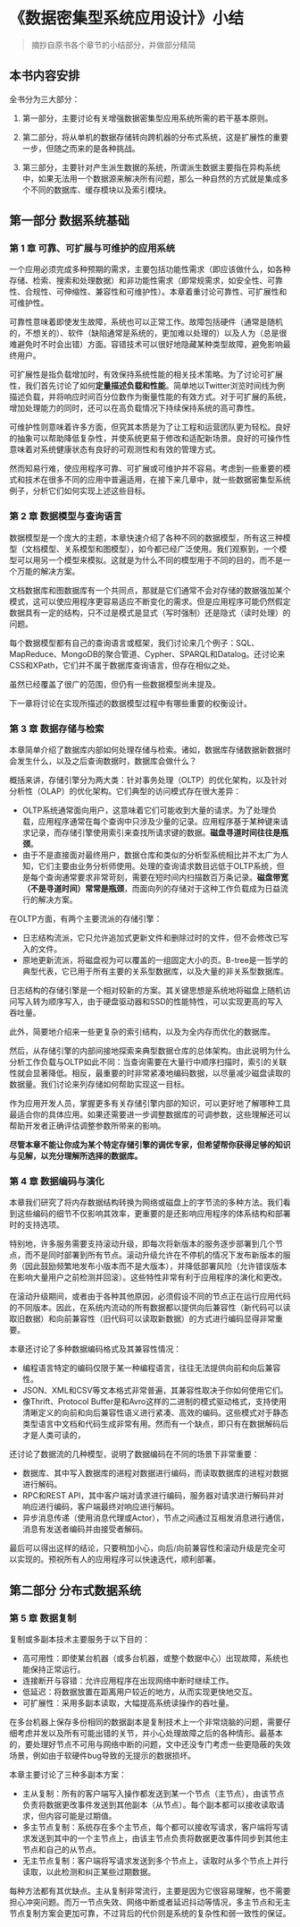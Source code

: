 # 《数据密集型系统应用设计》小结

> 摘抄自原书各个章节的小结部分，并做部分精简

## 本书内容安排

全书分为三大部分：

1. 第一部分，主要讨论有关增强数据密集型应用系统所需的若干基本原则。

2. 第二部分，将从单机的数据存储转向跨机器的分布式系统，这是扩展性的重要一步，但随之而来的是各种挑战。

3. 第三部分，主要针对产生派生数据的系统，所谓派生数据主要指在异构系统中，如果无法用一个数据源来解决所有问题，那么一种自然的方式就是集成多个不同的数据库、缓存模块以及索引模块。

## 第一部分 数据系统基础

### 第 1 章 可靠、可扩展与可维护的应用系统

一个应用必须完成多种预期的需求，主要包括功能性需求（即应该做什么，如各种存储、检索、搜索和处理数据）和非功能性需求（即常规需求，如安全性、可靠性、合规性、可伸缩性、兼容性和可维护性）。本章着重讨论可靠性、可扩展性和可维护性。

可靠性意味着即使发生故障，系统也可以正常工作。故障包括硬件（通常是随机的，不想关的）、软件（缺陷通常是系统的，更加难以处理的）以及人为（总是很难避免时不时会出错）方面。容错技术可以很好地隐藏某种类型故障，避免影响最终用户。

可扩展性是指负载增加时，有效保持系统性能的相关技术策略。为了讨论可扩展性，我们首先讨论了如何**定量描述负载和性能**。简单地以Twitter浏览时间线为例描述负载，并将响应时间百分位数作为衡量性能的有效方式。对于可扩展的系统，增加处理能力的同时，还可以在高负载情况下持续保持系统的高可靠性。

可维护性则意味着许多方面，但究其本质是为了让工程和运营团队更为轻松。良好的抽象可以帮助降低复杂性，并使系统更易于修改和适配新场景。良好的可操作性意味着对系统健康状态有良好的可观测性和有效的管理方式。

然而知易行难，使应用程序可靠、可扩展或可维护并不容易。考虑到一些重要的模式和技术在很多不同的应用中普遍适用，在接下来几章中，就一些数据密集型系统例子，分析它们如何实现上述这些目标。

### 第 2 章 数据模型与查询语言

数据模型是一个庞大的主题，本章快速介绍了各种不同的数据模型，所有这三种模型（文档模型、关系模型和图模型），如今都已经广泛使用。我们观察到，一个模型可以用另一个模型来模拟。这就是为什么不同的模型用于不同的目的，而不是一个万能的解决方案。

文档数据库和图数据库有一个共同点，那就是它们通常不会对存储的数据强加某个模式，这可以使应用程序更容易适应不断变化的需求。但是应用程序可能仍然假定数据具有一定的结构，只不过是模式是显式（写时强制）还是隐式（读时处理）的问题。

每个数据模型都有自己的查询语言或框架，我们讨论来几个例子：SQL、MapReduce、MongoDB的聚合管道、Cypher、SPARQL和Datalog。还讨论来CSS和XPath，它们并不属于数据库查询语言，但存在相似之处。

虽然已经覆盖了很广的范围，但仍有一些数据模型尚未提及。

下一章将讨论在实现所描述的数据模型过程中有哪些重要的权衡设计。

### 第 3 章 数据存储与检索

本章简单介绍了数据库内部如何处理存储与检索。诸如，数据库存储数据新数据时会发生什么，以及之后查询数据时，数据库会做什么？

概括来讲，存储引擎分为两大类：针对事务处理（OLTP）的优化架构，以及针对分析性（OLAP）的优化架构。它们典型的访问模式存在很大差异：

- OLTP系统通常面向用户，这意味着它们可能收到大量的请求。为了处理负载，应用程序通常在每个查询中只涉及少量的记录。应用程序基于某种键来请求记录，而存储引擎使用索引来查找所请求键的数据。**磁盘寻道时间往往是瓶颈**。
- 由于不是直接面对最终用户，数据仓库和类似的分析型系统相比并不太广为人知，它们主要由业务分析师使用。处理的查询请求数目远低于OLTP系统，但是每个查询通常要求非常苛刻，需要在短时间内扫描数百万条记录。**磁盘带宽（不是寻道时间）常常是瓶颈**，而面向列的存储对于这种工作负载成为日益流行的解决方案。

在OLTP方面，有两个主要流派的存储引擎：

- 日志结构流派，它只允许追加式更新文件和删除过时的文件，但不会修改已写入的文件。
- 原地更新流派，将磁盘视为可以覆盖的一组固定大小的页。B-tree是一哲学的典型代表，它已用于所有主要的关系型数据库，以及大量的非关系型数据库。

日志结构的存储引擎是一个相对较新的方案。其关键思想是系统地将磁盘上随机访问写入转为顺序写入，由于硬盘驱动器和SSD的性能特性，可以实现更高的写入吞吐量。

此外，简要地介绍来一些更复杂的索引结构，以及为全内存而优化的数据库。

然后，从存储引擎的内部间接地探索来典型数据仓库的总体架构。由此说明为什么分析工作负载与OLTP如此不同：当查询需要在大量行中顺序扫描时，索引的关联性就会显著降低。相反，最重要的时非常紧凑地编码数据，以尽量减少磁盘读取的数据量。我们讨论来列存储如何帮助实现这一目标。

作为应用开发人员，掌握更多有关存储引擎内部的知识，可以更好地了解哪种工具最适合你的具体应用。如果还需要进一步调整数据库的可调参数，这些理解还可以帮助开发者正确评估调整参数所带来的影响。

**尽管本章不能让你成为某个特定存储引擎的调优专家，但希望帮你获得足够的知识与见解，以充分理解所选择的数据库。**

### 第 4 章 数据编码与演化

本章我们研究了将内存数据结构转换为网络或磁盘上的字节流的多种方法。我们看到这些编码的细节不仅影响其效率，更重要的是还影响应用程序的体系结构和部署时的支持选项。

特别地，许多服务需要支持滚动升级，即每次将新版本的服务逐步部署到几个节点，而不是同时部署到所有节点。滚动升级允许在不停机的情况下发布新版本的服务（因此鼓励频繁地发布小版本而不是大版本），并降低部署风险（允许错误版本在影响大量用户之前检测并回滚）。这些特性非常有利于应用程序的演化和更改。

在滚动升级期间，或者由于各种其他原因，必须假设不同的节点正在运行应用代码的不同版本。因此，在系统内流动的所有数据都以提供向后兼容性（新代码可以读取旧数据）和向前兼容性（旧代码可以读取新数据）的方式进行编码显得非常重要。

本章还讨论了多种数据编码格式及其兼容性情况：

- 编程语言特定的编码仅限于某一种编程语言，往往无法提供向前和向后兼容性。
- JSON、XML和CSV等文本格式非常普遍，其兼容性取决于你如何使用它们。
- 像Thrift、Protocol Buffer是和Avro这样的二进制的模式驱动格式，支持使用清晰定义的向前和向后兼容性语义进行紧凑、高效的编码。这些模式对于静态类型语言中文档和代码生成非常有用。然而有一个缺点，即只有在数据解码后才是人类可读的，

还讨论了数据流的几种模型，说明了数据编码在不同的场景下非常重要：

- 数据库、其中写入数据库的进程对数据进行编码，而读取数据库的进程对数据进行解码。
- RPC和REST API，其中客户端对请求进行编码，服务器对请求进行解码并对响应进行编码，客户端最终对响应进行解码。
- 异步消息传递（使用消息代理或Actor），节点之间通过互相发消息进行通信，消息有发送者编码并由接受者解码。

最后可以得出这样的结论，只要稍加小心，向后/向前兼容性和滚动升级是完全可以实现的。预祝所有人的应用程序可以快速迭代，顺利部署。

## 第二部分 分布式数据系统

### 第 5 章 数据复制

复制或多副本技术主要服务于以下目的：

- 高可用性：即使某台机器（或多台机器，或整个数据中心）出现故障，系统也能保持正常运行。
- 连接断开与容错：允许应用程序在出现网络中断时继续工作。
- 低延迟：将数据放置在距离用户较近的地方，从而实现更快地交互。
- 可扩展性：采用多副本读取，大幅提高系统读操作的吞吐量。

在多台机器上保存多份相同的数据副本是复制技术上一个非常烧脑的问题，需要仔细考虑并发以及所有可能出错的关节，并小心处理故障之后的各种情形。最基本的，要处理好节点不可用与网络中断的问题，文中还没专门考虑一些更隐蔽的失效场景，例如由于软硬件bug导致的无提示的数据损坏。

本章主要讨论了三种多副本方案：

- 主从复制：所有的客户端写入操作都发送到某一个节点（主节点），由该节点负责将数据更改事件发送到其他副本（从节点）。每个副本都可以接收读取请求，但内容可能是过期值。
- 多主节点复制：系统存在多个主节点，每个都可以接收写请求，客户端将写请求发送到其中的一个主节点上，由该主节点负责将数据更改事件同步到其他主节点和自己的从节点。
- 无主节点复制：客户端将写请求发送到多个节点上，读取时从多个节点上并行读取，以此检测和纠正某些过期数据。

每种方法都有其优缺点。主从复制非常流行，主要是因为它很容易理解，也不需要担心冲突问题。而万一节点失效、网络中断或者延迟抖动等情况，多主节点和无主节点复制方案会更加可靠，不过背后的代价则是系统的复杂性和弱一致性的保证。